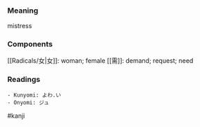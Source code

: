 ### Meaning

mistress

### Components

[[Radicals/女|女]]: woman; female [[需]]: demand; request; need

### Readings

```
- Kunyomi: よわ.い
- Onyomi: ジュ
```

#kanji